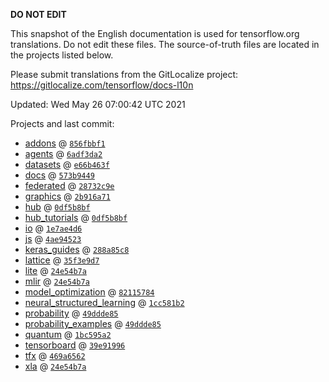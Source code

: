 __DO NOT EDIT__

This snapshot of the English documentation is used for tensorflow.org
translations. Do not edit these files. The source-of-truth files are located in
the projects listed below.

Please submit translations from the GitLocalize project: https://gitlocalize.com/tensorflow/docs-l10n

Updated: Wed May 26 07:00:42 UTC 2021

Projects and last commit:

- [addons](https://github.com/tensorflow/addons/tree/master/docs) @ <a href='https://github.com/tensorflow/addons/commit/856fbbf1800e77e618a8075814ad70d23e802bb2'><code>856fbbf1</code></a>
- [agents](https://github.com/tensorflow/agents/tree/master/docs) @ <a href='https://github.com/tensorflow/agents/commit/6adf3da267c0152b73cd1567ae7b6f3daf08710e'><code>6adf3da2</code></a>
- [datasets](https://github.com/tensorflow/datasets/tree/master/docs) @ <a href='https://github.com/tensorflow/datasets/commit/e66b463f00acb95ff1edf30712b89e4efe267c3d'><code>e66b463f</code></a>
- [docs](https://github.com/tensorflow/docs/tree/master/site/en) @ <a href='https://github.com/tensorflow/docs/commit/573b9449c7ea2c99886432941ce4d55ee0c2dce9'><code>573b9449</code></a>
- [federated](https://github.com/tensorflow/federated/tree/master/docs) @ <a href='https://github.com/tensorflow/federated/commit/28732c9ef055bfb4da4bc2759ee6d84979f51677'><code>28732c9e</code></a>
- [graphics](https://github.com/tensorflow/graphics/tree/master/tensorflow_graphics/g3doc) @ <a href='https://github.com/tensorflow/graphics/commit/2b916a71bf4fbc6472fe99036a428c4365681e64'><code>2b916a71</code></a>
- [hub](https://github.com/tensorflow/hub/tree/master/docs) @ <a href='https://github.com/tensorflow/hub/commit/0df5b8bfb7886335a0d0b28c45dbda88da5a8608'><code>0df5b8bf</code></a>
- [hub_tutorials](https://github.com/tensorflow/hub/tree/master/examples/colab) @ <a href='https://github.com/tensorflow/hub/commit/0df5b8bfb7886335a0d0b28c45dbda88da5a8608'><code>0df5b8bf</code></a>
- [io](https://github.com/tensorflow/io/tree/master/docs) @ <a href='https://github.com/tensorflow/io/commit/1e7ae4d62a6eaeb51874a790244bd63e4865426a'><code>1e7ae4d6</code></a>
- [js](https://github.com/tensorflow/tfjs-website/tree/master/docs) @ <a href='https://github.com/tensorflow/tfjs-website/commit/4ae945230a7423f2ff6ecea37af63259dad2fa0d'><code>4ae94523</code></a>
- [keras_guides](https://github.com/tensorflow/docs/tree/snapshot-keras/site/en/guide/keras) @ <a href='https://github.com/tensorflow/docs/commit/288a85c8c652050d802d4737ebf21d19254b6672'><code>288a85c8</code></a>
- [lattice](https://github.com/tensorflow/lattice/tree/master/docs) @ <a href='https://github.com/tensorflow/lattice/commit/35f3e9d7da7f90a700d7a903e1818e82965f245c'><code>35f3e9d7</code></a>
- [lite](https://github.com/tensorflow/tensorflow/tree/master/tensorflow/lite/g3doc) @ <a href='https://github.com/tensorflow/tensorflow/commit/24e54b7aa7a49b05dbe2f73fb879b145f2b35817'><code>24e54b7a</code></a>
- [mlir](https://github.com/tensorflow/tensorflow/tree/master/tensorflow/compiler/mlir/g3doc) @ <a href='https://github.com/tensorflow/tensorflow/commit/24e54b7aa7a49b05dbe2f73fb879b145f2b35817'><code>24e54b7a</code></a>
- [model_optimization](https://github.com/tensorflow/model-optimization/tree/master/tensorflow_model_optimization/g3doc) @ <a href='https://github.com/tensorflow/model-optimization/commit/82115784584097709837784f5d45b76f2f93acc9'><code>82115784</code></a>
- [neural_structured_learning](https://github.com/tensorflow/neural-structured-learning/tree/master/g3doc) @ <a href='https://github.com/tensorflow/neural-structured-learning/commit/1cc581b2aa66ee428e472d05ab4329a3c3303f10'><code>1cc581b2</code></a>
- [probability](https://github.com/tensorflow/probability/tree/master/tensorflow_probability/g3doc) @ <a href='https://github.com/tensorflow/probability/commit/49ddde852cba759926ccc51e0dc9d566dc12522f'><code>49ddde85</code></a>
- [probability_examples](https://github.com/tensorflow/probability/tree/master/tensorflow_probability/examples/jupyter_notebooks) @ <a href='https://github.com/tensorflow/probability/commit/49ddde852cba759926ccc51e0dc9d566dc12522f'><code>49ddde85</code></a>
- [quantum](https://github.com/tensorflow/quantum/tree/master/docs) @ <a href='https://github.com/tensorflow/quantum/commit/1bc595a2c552dd0410536f82030b088b3490a0ce'><code>1bc595a2</code></a>
- [tensorboard](https://github.com/tensorflow/tensorboard/tree/master/docs) @ <a href='https://github.com/tensorflow/tensorboard/commit/39e91996bf5088c30cdb44b6df52ed7a3fbc40a4'><code>39e91996</code></a>
- [tfx](https://github.com/tensorflow/tfx/tree/master/docs) @ <a href='https://github.com/tensorflow/tfx/commit/469a6562af08a0932c92ae137b3cbeb8bccf8592'><code>469a6562</code></a>
- [xla](https://github.com/tensorflow/tensorflow/tree/master/tensorflow/compiler/xla/g3doc) @ <a href='https://github.com/tensorflow/tensorflow/commit/24e54b7aa7a49b05dbe2f73fb879b145f2b35817'><code>24e54b7a</code></a>

